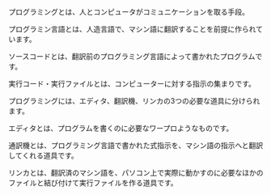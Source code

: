 プログラミングとは、人とコンピュータがコミュニケーションを取る手段。

プログラミン言語とは、人造言語で、マシン語に翻訳することを前提に作られています。

ソースコードとは、翻訳前のプログラミング言語によって書かれたプログラムです。

実行コード・実行ファイルとは、コンピューターに対する指示の集まりです。

プログラミングには、エディタ、翻訳機、リンカの3つの必要な道具に分けられます。

エディタとは、プログラムを書くのに必要なワープロようなものです。

通訳機とは、プログラミング言語で書かれた式指示を、マシン語の指示へと翻訳してくれる道具です。

リンカとは、翻訳済のマシン語を、パソコン上で実際に動かすのに必要なほかのファイルと結び付けて実行ファイルを作る道具です。

